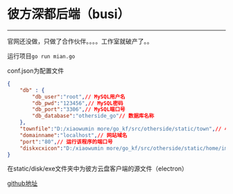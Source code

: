 # 彼方深都后端（busi）

---

官网还没做，只做了合作伙伴。。。。工作室就破产了。。

运行项目`go run mian.go`

conf.json为配置文件

```json
{
    "db" : {
        "db_user":"root",// MySQL用户名
        "db_pwd":"123456",// MySQL密码
        "db_port":"3306",// MySQL端口号
        "db_database":"otherside_go"// 数据库名称
    },
    "townfile":"D:/xiaowumin more/go_kf/src/otherside/static/town",// 小镇网盘文件存放 注意：最后面不要加“/”
    "domainname":"localhost",// 网站域名
    "port":"80",// 运行该程序的端口号
    "diskxcxicon":"D:/xiaowumin more/go_kf/src/otherside/static/home/img/disk_xcx_icon"// 图标存放处
}
```

在static/disk/exe文件夹中为彼方云盘客户端的源文件（electron）

[github地址](https://github.com/xiaowumin-mark/otherside-code)


